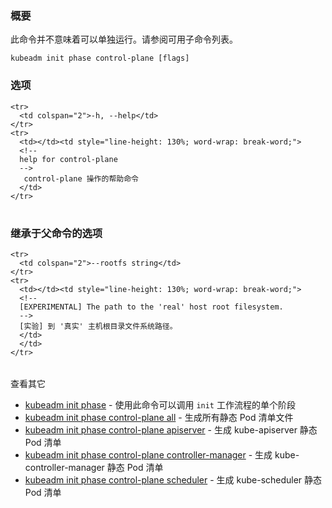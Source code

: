 
<!-- 
### Synopsis
-->
### 概要


<!--
This command is not meant to be run on its own. See list of available subcommands.
-->
此命令并不意味着可以单独运行。请参阅可用子命令列表。

```
kubeadm init phase control-plane [flags]
```

<!-- 
### Options 
-->
### 选项

<table style="width: 100%; table-layout: fixed;">
  <colgroup>
    <col span="1" style="width: 10px;" />
    <col span="1" />
  </colgroup>
  <tbody>

    <tr>
      <td colspan="2">-h, --help</td>
    </tr>
    <tr>
      <td></td><td style="line-height: 130%; word-wrap: break-word;">
      <!--
      help for control-plane
      -->
       control-plane 操作的帮助命令
      </td>
    </tr>

  </tbody>
</table>



<!--
### Options inherited from parent commands
-->
### 继承于父命令的选项

<table style="width: 100%; table-layout: fixed;">
  <colgroup>
    <col span="1" style="width: 10px;" />
    <col span="1" />
  </colgroup>
  <tbody>

    <tr>
      <td colspan="2">--rootfs string</td>
    </tr>
    <tr>
      <td></td><td style="line-height: 130%; word-wrap: break-word;">
      <!--
      [EXPERIMENTAL] The path to the 'real' host root filesystem.
      -->
      [实验] 到 '真实' 主机根目录文件系统路径。
      </td>
      </td>
    </tr>

  </tbody>
</table>



<!-- 
SEE ALSO 
-->
查看其它

<!--
* [kubeadm init phase](kubeadm_init_phase.md)	 - Use this command to invoke single phase of the init workflow
* [kubeadm init phase control-plane all](kubeadm_init_phase_control-plane_all.md)	 - Generate all static Pod manifest files
* [kubeadm init phase control-plane apiserver](kubeadm_init_phase_control-plane_apiserver.md)	 - Generates the kube-apiserver static Pod manifest
* [kubeadm init phase control-plane controller-manager](kubeadm_init_phase_control-plane_controller-manager.md)	 - Generates the kube-controller-manager static Pod manifest
* [kubeadm init phase control-plane scheduler](kubeadm_init_phase_control-plane_scheduler.md)	 - Generates the kube-scheduler static Pod manifest
-->
* [kubeadm init phase](kubeadm_init_phase.md)	 - 使用此命令可以调用 `init` 工作流程的单个阶段
* [kubeadm init phase control-plane all](kubeadm_init_phase_control-plane_all.md)	 - 生成所有静态 Pod 清单文件
* [kubeadm init phase control-plane apiserver](kubeadm_init_phase_control-plane_apiserver.md)	 - 生成 kube-apiserver 静态 Pod 清单
* [kubeadm init phase control-plane controller-manager](kubeadm_init_phase_control-plane_controller-manager.md)	 - 生成 kube-controller-manager 静态 Pod 清单
* [kubeadm init phase control-plane scheduler](kubeadm_init_phase_control-plane_scheduler.md)	 - 生成 kube-scheduler 静态 Pod 清单

